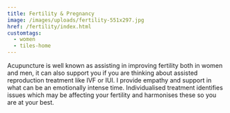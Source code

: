 ```yaml
---
title: Fertility & Pregnancy
image: /images/uploads/fertility-551x297.jpg
href: /fertility/index.html
customtags:
  - women
  - tiles-home
---
```

Acupuncture is well known as assisting in improving fertility both in women and men, it can also support you if you are thinking about assisted reproduction treatment like IVF or IUI. I provide empathy and support in what can be an emotionally intense time.  Individualised treatment identifies issues which may be affecting your fertility and harmonises these so you are at your best.
